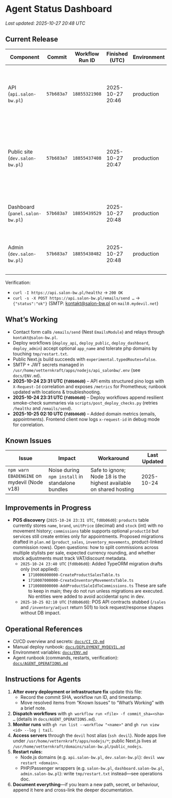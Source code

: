 # Agent Status Dashboard

_Last updated: 2025-10-27 20:48 UTC_

## Current Release

| Component | Commit | Workflow Run ID | Finished (UTC) | Environment | Notes |
| --- | --- | --- | --- | --- | --- |
| API (`api.salon-bw.pl`) | `57b683a7` | `18855321908` | 2025-10-27 20:46 | production | Consolidated workflow deploy; remote .env ensured; migrations applied; `/healthz` 200 |
| Public site (`dev.salon-bw.pl`) | `57b683a7` | `18855437408` | 2025-10-27 20:47 | production | Next standalone rsync with `--delete-after`, remote deps installed; smoke GET `/` and `/api/runtime` OK |
| Dashboard (`panel.salon-bw.pl`) | `57b683a7` | `18855439529` | 2025-10-27 20:48 | production | Deployed via consolidated workflow; smoke checks passed |
| Admin (`dev.salon-bw.pl`) | `57b683a7` | `18855438482` | 2025-10-27 20:48 | production | Deployed via consolidated workflow; smoke checks passed |

Verification:

- `curl -I https://api.salon-bw.pl/healthz` → `200 OK`
- `curl -s -X POST https://api.salon-bw.pl/emails/send …` → `{"status":"ok"}` (SMTP: kontakt@salon-bw.pl on `mail0.mydevil.net`)

## What’s Working

- Contact form calls `/emails/send` (Nest `EmailsModule`) and relays through `kontakt@salon-bw.pl`.
- Deploy workflows (`deploy_api`, `deploy_public`, `deploy_dashboard`, `deploy_admin`) accept optional `app_name` and tolerate php domains by touching `tmp/restart.txt`.
- Public Next.js build succeeds with `experimental.typedRoutes=false`.
- SMTP + JWT secrets managed in `/usr/home/vetternkraft/apps/nodejs/api_salonbw/.env` (see `docs/ENV.md`).
- **2025-10-24 23:31 UTC (`fd0b06d0`)** – API emits structured pino logs with `X-Request-Id` correlation and exposes `/metrics` for Prometheus; runbook updated with locations & troubleshooting.
- **2025-10-24 23:31 UTC (`fd0b06d0`)** – Deploy workflows append resilient smoke-check summaries via `scripts/post_deploy_checks.py` (retries `/healthz` and `/emails/send`).
 - **2025-10-25 02:10 UTC (`fd0b06d0`)** – Added domain metrics (emails, appointments). Frontend client now logs `x-request-id` in debug mode for correlation.

## Known Issues

| Issue | Impact | Workaround | Last Updated |
| --- | --- | --- | --- |
| `npm warn EBADENGINE` on mydevil (Node v18) | Noise during `npm install` in standalone bundles | Safe to ignore; Node 18 is the highest available on shared hosting | 2025-10-24 |

## Improvements in Progress

- **POS discovery** (`2025-10-24 23:31 UTC`, `fd0b06d0`): `products` table currently stores `name`, `brand`, `unitPrice` (decimal) and `stock` (int) with no movement history; `commissions` table supports optional `productId` but services still create entries only for appointments. Proposed migrations drafted in `plan.md` (`product_sales`, `inventory_movements`, product-linked commission rows). Open questions: how to split commissions across multiple stylists per sale, expected currency rounding, and whether stock adjustments must track VAT/discount metadata.
  - `2025-10-24 23:40 UTC` (`fd0b06d0`): Added TypeORM migration drafts only (not applied):
    - `1710006000000-CreateProductSalesTable.ts`
    - `1710007000000-CreateInventoryMovementsTable.ts`
    - `1710008000000-AddProductSaleIdToCommissions.ts`
    These are safe to keep in main; they do not run unless migrations are executed. No entities were added to avoid accidental sync in dev.
  - `2025-10-25 02:10 UTC` (`fd0b06d0`): POS API contracts stubbed (`/sales` and `/inventory/adjust` return 501) to lock request/response shapes without DB impact.

## Operational References

- CI/CD overview and secrets: [`docs/CI_CD.md`](./CI_CD.md)
- Manual deploy runbook: [`docs/DEPLOYMENT_MYDEVIL.md`](./DEPLOYMENT_MYDEVIL.md)
- Environment variables: [`docs/ENV.md`](./ENV.md)
- Agent runbook (commands, restarts, verification): [`docs/AGENT_OPERATIONS.md`](./AGENT_OPERATIONS.md)

## Instructions for Agents

1. **After every deployment or infrastructure fix** update this file:
   - Record the commit SHA, workflow run ID, and timestamp.
   - Move resolved items from “Known Issues” to “What’s Working” with a brief note.
2. **Dispatch workflows** with `gh workflow run <file> -f commit_sha=<sha> …` (details in `docs/AGENT_OPERATIONS.md`).
3. **Monitor runs** with `gh run list --workflow "<name>"` and `gh run view <id> --log | tail`.
4. **Access servers** through the `devil` host alias (`ssh devil`). Node apps live under `/usr/home/vetternkraft/apps/nodejs/*`; public Next.js lives at `/usr/home/vetternkraft/domains/salon-bw.pl/public_nodejs`.
5. **Restart rules:**
   - Node.js domains (e.g. `api.salon-bw.pl`, `dev.salon-bw.pl`): `devil www restart <domain>`.
   - PHP/Passenger wrappers (e.g. `salon-bw.pl`, `dashboard.salon-bw.pl`, `admin.salon-bw.pl`): write `tmp/restart.txt` instead—see operations doc.
6. **Document everything**—if you learn a new path, secret, or behaviour, append it here and cross-link the deeper documentation.
